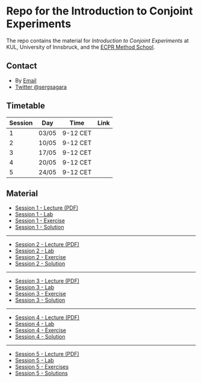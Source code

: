 # Repo for the Introduction to Conjoint Experiments

The repo contains the material for *Introduction to Conjoint Experiments* at KUL, University of Innsbruck, and the [ECPR Method School](https://ecpr.eu/Events/Event/PanelDetails/9125). 

## Contact

- By [Email](mailto:alberto.stefanelli@kuleuven.be)
- [Twitter @sergsagara](https://twitter.com/sergsagara)

## Timetable 

Session|Day|Time|Link 
--|-----|--------|----
1|03/05|9-12 CET|
2|10/05|9-12 CET|
3|17/05|9-12 CET|
4|20/05|9-12 CET|
5|24/05|9-12 CET|


## Material

- [Session 1 - Lecture (PDF)](https://albertostefanelli.github.io/conjoint_class/session_1/lecture/html/conjoint_lecture_01.pdf)
- [Session 1 - Lab](https://albertostefanelli.github.io/conjoint_class/session_1/lab/html/conjoint_lab_1.html)
- [Session 1 - Exercise](https://albertostefanelli.github.io/conjoint_class/session_1/exercise/html/conjoint_exercise_1.html)
- [Session 1 - Solution](https://albertostefanelli.github.io/conjoint_class/session_1/solutions/html/conjoint_solutions_1.html)

---

- [Session 2 - Lecture (PDF)]()
- [Session 2 - Lab]()
- [Session 2 - Exercise]()
- [Session 2 - Solution]()

---

- [Session 3 - Lecture (PDF)]()
- [Session 3 - Lab]()
- [Session 3 - Exercise]()
- [Session 3 - Solution]()

---

- [Session 4 - Lecture (PDF)]()
- [Session 4 - Lab]()
- [Session 4 - Exercise]()
- [Session 4 - Solution]()

---


- [Session 5 - Lecture (PDF)]()
- [Session 5 - Lab]()
- [Session 5 - Exercises]()
- [Session 5 - Solutions]()

